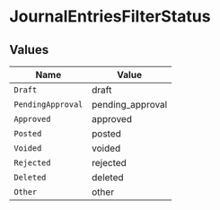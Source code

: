# JournalEntriesFilterStatus


## Values

| Name              | Value             |
| ----------------- | ----------------- |
| `Draft`           | draft             |
| `PendingApproval` | pending_approval  |
| `Approved`        | approved          |
| `Posted`          | posted            |
| `Voided`          | voided            |
| `Rejected`        | rejected          |
| `Deleted`         | deleted           |
| `Other`           | other             |
